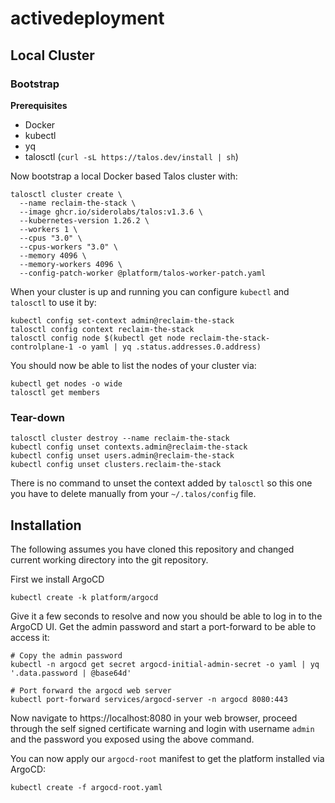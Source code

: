 # activedeployment

## Local Cluster

### Bootstrap

**Prerequisites**

- Docker
- kubectl
- yq
- talosctl (`curl -sL https://talos.dev/install | sh`)

Now bootstrap a local Docker based Talos cluster with:

```
talosctl cluster create \
  --name reclaim-the-stack \
  --image ghcr.io/siderolabs/talos:v1.3.6 \
  --kubernetes-version 1.26.2 \
  --workers 1 \
  --cpus "3.0" \
  --cpus-workers "3.0" \
  --memory 4096 \
  --memory-workers 4096 \
  --config-patch-worker @platform/talos-worker-patch.yaml
```

When your cluster is up and running you can configure `kubectl` and `talosctl` to use it by:

```
kubectl config set-context admin@reclaim-the-stack
talosctl config context reclaim-the-stack
talosctl config node $(kubectl get node reclaim-the-stack-controlplane-1 -o yaml | yq .status.addresses.0.address)
```

You should now be able to list the nodes of your cluster via:

```
kubectl get nodes -o wide
talosctl get members
```

### Tear-down

```
talosctl cluster destroy --name reclaim-the-stack
kubectl config unset contexts.admin@reclaim-the-stack
kubectl config unset users.admin@reclaim-the-stack
kubectl config unset clusters.reclaim-the-stack
```

There is no command to unset the context added by `talosctl` so this one you have to delete manually from your `~/.talos/config` file.

## Installation

The following assumes you have cloned this repository and changed current working directory into the git repository.

First we install ArgoCD
```
kubectl create -k platform/argocd
```

Give it a few seconds to resolve and now you should be able to log in to the ArgoCD UI. Get the admin password and start a port-forward to be able to access it:

```
# Copy the admin password
kubectl -n argocd get secret argocd-initial-admin-secret -o yaml | yq '.data.password | @base64d'

# Port forward the argocd web server
kubectl port-forward services/argocd-server -n argocd 8080:443
```

Now navigate to https://localhost:8080 in your web browser, proceed through the self signed certificate warning and login with username `admin` and the password you exposed using the above command.

You can now apply our `argocd-root` manifest to get the platform installed via ArgoCD:

```
kubectl create -f argocd-root.yaml
```
